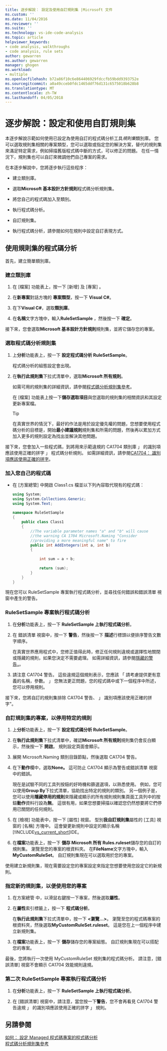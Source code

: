 ```yaml
---
title: 逐步解說： 設定及使用自訂規則集 |Microsoft 文件
ms.custom: ''
ms.date: 11/04/2016
ms.reviewer: ''
ms.suite: ''
ms.technology: vs-ide-code-analysis
ms.topic: article
helpviewer_keywords:
- code analysis, walkthroughs
- code analysis, rule sets
author: gewarren
ms.author: gewarren
manager: ghogen
ms.workload:
- multiple
ms.openlocfilehash: b72a86f10c6e864406929fdccfb59bdd9393752e
ms.sourcegitcommit: a0a49cceb0fdc1465ddf76d131c6575018b628b8
ms.translationtype: MT
ms.contentlocale: zh-TW
ms.lasthandoff: 04/05/2018
---
```

# <a name="walkthrough-configuring-and-using-a-custom-rule-set"></a>逐步解說：設定和使用自訂規則集

本逐步解說示範如何使用已設定為使用自訂的程式碼分析工具*規則集*類別庫。 您可以選取規則集相關的專案類型，您可以選取或指定您的解決方案，替代的規則集來滿足特定需求，例如掃描舊版程式碼中斷的方式，可以修正的問題。 在任一情況下，規則集也可以自訂來微調他們自己專案的需求。  
  
在本逐步解說中，您將逐步執行這些程序：  
  
-   建立類別庫。  
  
-   選取**Microsoft 基本設計方針規則**程式碼分析規則集。  
  
-   將您自己的程式碼加入至類別。  
  
-   執行程式碼分析。  
  
-   自訂規則集。  
  
-   執行程式碼分析，請參閱如何在規則中設定自訂表現方式。  
  
## <a name="using-rule-sets-with-code-analysis"></a>使用規則集的程式碼分析

首先，建立簡單類別庫。  
  
### <a name="create-a-class-library"></a>建立類別庫  
  
1.  在 [檔案]  功能表上，按一下 [新增]  及 [專案] 。  
  
2.  在**新專案**對話方塊的 **專案類型**，按一下  **Visual C#**。  
  
3.  在下**Visual C#**，選取**類別庫**。  
  
4.  在**名稱**文字方塊中，輸入**RuleSetSample** ，然後按一下 **確定**。  
  
 接下來，您會選取**Microsoft 基本設計方針規則**規則集，並將它儲存您的專案。  
  
### <a name="select-a-code-analysis-rule-set"></a>選取程式碼分析規則集  
  
1.  上**分析**功能表上，按一下 **設定程式碼分析 RuleSetSample**。  
  
     程式碼分析的組態設定會出現。  
  
2.  在**執行此規則集**下拉式清單中，選取**Microsoft 所有規則**。  
  
     如需可用的規則集的詳細資訊，請參閱[程式碼分析規則集參考](../code-quality/code-analysis-rule-set-reference.md)。  
  
     在 [檔案] 功能表上按一下**儲存選取項目**與您選取的規則集的相關資訊和其設定更新專案檔。  
  
    > [!TIP]
    >  在真實世界的情況下，最好的作法是用於設定優先權的問題，您想要使用程式碼分析的目標是，開始**最小建議規則**規則集和所需的問題，然後再以累加方式加入更多的規則設定為找出並解決其他問題。  
  
 接下來，您會加入一些程式碼，到將用來示範違規的 CA1704 類別庫 」 的識別項應該使用正確的拼字 」 程式碼分析規則。 如需詳細資訊，請參閱[CA1704： 識別項應該使用正確的拼字](../code-quality/ca1704-identifiers-should-be-spelled-correctly.md)。  
  
### <a name="add-your-own-code"></a>加入您自己的程式碼  
  
-   在 [方案總管] 中開啟 Class1.cs 檔並以下列內容取代現有的程式碼：  
  
    ```csharp
    using System;  
    using System.Collections.Generic;  
    using System.Text;  
  
    namespace RuleSetSample  
    {  
        public class Class1  
        {  
            //The variable parameter names "a" and "b" will cause  
            //the warning CA 1704 Microsoft.Naming "Consider   
            //providing a more meaningful name" to fire  
            public int AddIntegers(int a, int b)  
            {  
  
                int sum = a + b;  
  
                return (sum);  
            }  
        }  
    }
    ```
  
現在您可以 RuleSetSample 專案執行程式碼分析，並尋找任何錯誤和錯誤清單 視窗中產生的警告。  
  
### <a name="run-code-analysis-on-the-rulesetsample-project"></a>RuleSetSample 專案執行程式碼分析  
  
1.  在**分析**功能表上，按一下  **RuleSetSample 上執行程式碼分析**。  
  
2.  在 錯誤清單 視窗中，按一下 **警告**，然後按一下 **描述**行標頭以便排序警告文數字順序。  
  
     在真實世界應用程式中，您修正值得此時，修正任何規則違規或選擇性地關閉或隱藏的規則，如果您決定不需要處理。 如需詳細資訊，請參閱[隱藏的警告，](../code-quality/in-source-suppression-overview.md)。
  
3.  請注意 CA1704 警告。 這些違規這個規則表示，您應該 「 請考慮提供更有意義的名稱，參數。 」 您無法更正問題，您的程式碼中或下一個程序中所述，您可以停用規則。  
  
 接下來，您將自訂的規則集排除 CA1704 警告、 」 識別項應該使用正確的拼字"。  
  
### <a name="customize-the-rule-set-for-your-project-to-disable-a-specific-rule"></a>自訂規則集的專案，以停用特定的規則  
  
1.  上**分析**功能表上，按一下 **設定程式碼分析 RuleSetSample**。  
  
2.  在**執行此規則集**下拉式清單中，確認**Microsoft 所有規則**規則集仍會反白顯示，然後按一下 **開啟**。 規則設定頁面會顯示。  
  
3.  展開 Microsoft.Naming 類別目錄節點，然後選取 CA1704 警告。  
  
4.  在下**動作**欄中，選取**None。** 這可防止 CA1704 顯示為警告或錯誤清單 視窗中的錯誤。  
  
     現在是試驗不同的工具列按鈕的好時機和篩選選項，以熟悉使用。 例如，您可以使用**Group By**下拉式清單，協助找出特定的規則的類別。 另一個例子是，您可以使用**隱藏停用的規則**來隱藏或顯示的所有規則規則集頁面工具列中的按鈕**動作**資料行設為**無**。 這很有用，如果您想要掃描以確認您仍然想要將它們停用已關閉的任何規則。  
  
5.  在 [檢視] 功能表中，按一下 [屬性] 視窗。 型別**我自訂規則集**屬性的 [工具] 視窗的 [名稱] 方塊中。 這會變更新規則中設定的顯示名稱[!INCLUDE[vs_current_short](../code-quality/includes/vs_current_short_md.md)]IDE。  
  
6.  在**檔案**功能表上，按一下 **儲存 Microsoft 所有 Rules.ruleset**儲存您的自訂的規則集。 瀏覽至您的專案的根資料夾。 在**FileName**文字方塊中，輸入**MyCustomRuleSet**。 自訂規則集現在可以選取用於您的專案。  
  
使用建立新規則集，現在需要設定您的專案設定來指定您想要使用您設定它的新規則。  
  
### <a name="specify-the-new-rule-set-for-use-with-your-project"></a>指定新的規則集，以便使用您的專案  
  
1.  在方案總管 中，以滑鼠右鍵按一下專案，然後選取**屬性**。  
  
2.  在**屬性**索引標籤上，按一下 **程式碼分析**。  
  
     在**執行此規則集**下拉式清單中，按一下  **\<瀏覽...>**。 瀏覽至您的程式碼專案的根資料夾，然後選取**MyCustomRuleSet.ruleset**。 這是您在上一個程序中建立新規則集。  
  
3.  在**檔案**功能表上，按一下 **儲存**儲存您的專案組態。 自訂規則集現在可以搭配您的專案。  
  
 最後，您將執行一次使用 MyCustomRuleSet 規則集的程式碼分析。 請注意，[錯誤清單] 視窗不會顯示 CA1704 效能規則違規。  
  
### <a name="run-code-analysis-on-the-rulesetsample-project-for-the-second-time"></a>第二次 RuleSetSample 專案執行程式碼分析  
  
1.  在**分析**功能表上，按一下  **RuleSetSample 上執行程式碼分析**。  
  
2.  在 [錯誤清單] 視窗中，請注意，當您按一下**警告**，您不會再看見 CA1704 警告違規 」 的識別項應該使用正確的拼字 」 規則。  
  
## <a name="see-also"></a>另請參閱

[如何： 設定 Managed 程式碼專案的程式碼分析](../code-quality/how-to-configure-code-analysis-for-a-managed-code-project.md)   
[程式碼分析規則集參考](../code-quality/code-analysis-rule-set-reference.md)